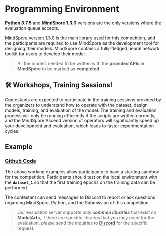 # Programming Environment

**Python 3.7.5** and **MindSpore 1.3.0** versions are the only versions where the evaluation queue accepts.

[MindSpore version 1.3.0](https://www.mindspore.cn/tutorials/en/master/index.html) is the main library used for this competition, and the participants are required to use MindSpore as the development tool for designing their models. MindSpore contains a fully-fledged neural network toolkit for users to develop their model.

> All the models needed to be written with the **provided APIs in MindSpore** to be marked as **completed**.

## 🛠 Workshops, Training Sessions!

Contestants are expected to participate in the training sessions provided by the organizers to understand how to operate with the dataset, design models, training, and evaluation of the model. The training and evaluation process will only be running efficiently if the scripts are written correctly, and the MindSpore Ascend version of operators will significantly speed up your development and evaluation, which leads to faster experimentation cycles.

## Example

### [Github Code](https://github.com/MindSporeChallenge21)

The above working examples allow participants to have a starting sandbox for the competition. Participants should test on the local environment with the **`dataset_1`** so that the first training epochs on the training data can be performed.

The contestant can send messages to Discord to report or ask questions regarding MindSpore, Python, and the Submission of this competition.

> Our evaluation server supports only _**common libraries**_ that exist on **ModelArts**, if there are specific libraries that you may need for the evaluation, please send the inquiries to [Discord](https://discord.com/invite/SDpVGMxpWe) for the specific request.

